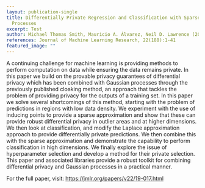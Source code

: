 ```yaml
---
layout: publication-single
title: Differentially Private Regression and Classification with Sparse Gaussian
  Processes
excerpt: Test
author: Michael Thomas Smith, Mauricio A. Álvarez, Neil D. Lawrence (2021)
references: Journal of Machine Learning Research, 22(188):1-41
featured_image: ""
---
```

A continuing challenge for machine learning is providing methods to perform computation on data while ensuring the data remains private. In this paper we build on the provable privacy guarantees of differential privacy which has been combined with Gaussian processes through the previously published cloaking method, an approach that tackles the problem of providing privacy for the outputs of a training set. In this paper we solve several shortcomings of this method, starting with the problem of predictions in regions with low data density. We experiment with the use of inducing points to provide a sparse approximation and show that these can provide robust differential privacy in outlier areas and at higher dimensions. We then look at classification, and modify the Laplace approximation approach to provide differentially private predictions. We then combine this with the sparse approximation and demonstrate the capability to perform classification in high dimensions. We finally explore the issue of hyperparameter selection and develop a method for their private selection. This paper and associated libraries provide a robust toolkit for combining differential privacy and Gaussian processes in a practical manner.

For the full paper, visit: https://jmlr.org/papers/v22/19-017.html